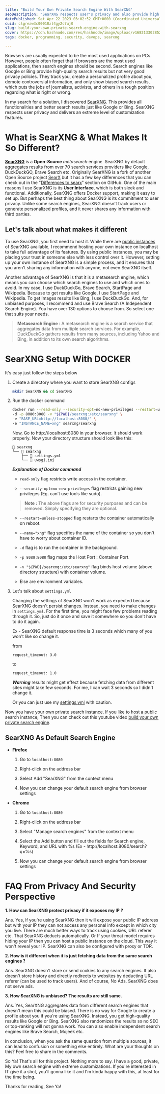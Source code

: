 ```yaml
---
title: "Build Your Own Private Search Engine With SearXNG"
seoDescription: "SearXNG respects user's privacy and also provide high quality results like Google and Bing. We can easily run SearXNG instance using Docker in one command."
datePublished: Sat Apr 22 2023 03:02:52 GMT+0000 (Coordinated Universal Time)
cuid: clgreaw3c00010al4gy2c7uj0
slug: build-your-own-private-search-engine-with-searxng
cover: https://cdn.hashnode.com/res/hashnode/image/upload/v1682133028522/1e3c1886-1420-49da-9604-b9acc771610b.png
tags: docker, programming, security, devops, searxng

---
```


Browsers are usually expected to be the most used applications on PCs. However, people often forget that if browsers are the most used applications, then search engines should be second. Search engines like Google or Bing provide high-quality search results but not very good privacy policies. They track you, create a personalized profile about you, demote controversial information, and only show biased search results, which puts the jobs of journalists, activists, and others in a tough position regarding what is right or wrong.

In my search for a solution, I discovered [SearXNG](https://docs.searxng.org/). This provides all functionalities and better search results just like Google or Bing. SearXNG respects user privacy and delivers an extreme level of customization features.

# What is SearXNG & What Makes It So Different?

[**SearXNG**](https://docs.searxng.org/) is a **Open-Source** *metasearch* engine. SearXNG by default aggregates results from over 70 search services providers like Google, DuckDuckGO, Brave Search etc. Originally SearXNG is a fork of another Open Source project [SearX](https://searx.github.io/searx/) but it has a few key differences that you can check out in the "[Differences to searx](https://searx.github.io/searx/)" section on GitHub. One of the main reasons I use SearXNG is its **User Interface**, which is both sleek and functional. Additionally, SearXNG offers Docker support, making it easy to set up. But perhaps the best thing about SearXNG is its commitment to user privacy. Unlike some search engines, SearXNG doesn't track users or generate personalized profiles, and it never shares any information with third parties.

## Let's talk about what makes it different

To use SearXNG, you first need to host it. While there are [public instances](https://searx.space/) of SearXNG available, I recommend hosting your own instance on localhost to take full advantage of its features. By using public instances, you may be placing your trust in someone else with less control over it. However, setting up your own instance of SearXNG is a simple process, and it ensures that you aren't sharing any information with anyone, not even SearXNG itself.

Another advantage of SearXNG is that it is a metasearch engine, which means you can choose which search engines to use and which ones to avoid. In my case, I use DuckDuckGo, Brave Search, StartPage and Wikipedia. Because to get results like Google, I use StartPage and Wikipedia. To get Images results like Bing, I use DuckDuckGo. And, for unbiased purposes, I recommend and use Brave Search (A Independent Search Engine). You have over 130 options to choose from. So select one that suits your needs.

> **Metasearch Engine** : A metasearch engine is a search service that aggregates data from multiple search services. For example, DuckDuckGo gathers results from many sources, including Yahoo and Bing, in addition to its own search algorithms.

# SearXNG Setup With DOCKER

It's easy just follow the steps below

1. Create a directory where you want to store SearXNG configs
    
    ```bash
    mkdir SearXNG && cd SearXNG
    ```
    
2. Run the docker command
    
    ```bash
    docker run --read-only --security-opt=no-new-privileges --restart=unless-stopped --name="xng" \
    -d -p 8080:8080 -v "${PWD}/searxng:/etc/searxng" \
    -e "BASE_URL=http://localhost:8080/" \
    -e "INSTANCE_NAME=xng" searxng/searxng
    ```
    
    Now, Go to http://localhost:8080 in your browser. It should work properly. Now your directory structure should look like this:
    
    ```plaintext
     searxng
    └──  searxng
        ├──  settings.yml
        └──  uwsgi.ini
    ```
    
    ***Explanation of Docker command***
    
    * `read-only` flag restricts write access in the container.
        
    * `--security-opt=no-new-privileges` flag restricts gaining new privileges (Eg. can't use tools like sudo).
        
    
    > **Note :** The above flags are for security purposes and can be removed. Simply specifying they are optional.
    
    * `--restart=unless-stopped` flag restarts the container automatically on reboot.
        
    * `--name="xng"` flag specifies the name of the container so you don't have to worry about container ID.
        
    * `-d` flag is to run the container in the background.
        
    * `-p 8080:8080` flag maps the Host Port : Container Port.
        
    * `-v "${PWD}/searxng:/etc/searxng"` flag binds host volume (above directory structure) with container volume.
        
    * Else are environment variables.
        
3. Let's talk about `settings.yml`
    
    Changing the settings of SearXNG won't work as expected because SearXNG doesn't persist changes. Instead, you need to make changes in `settings.yml`. For the first time, you might face few problems reading through it. So, just do it once and save it somewhere so you don't have to do it again.
    
    Ex - SearXNG default response time is 3 seconds which many of you won't like so change it.
    
    from
    
    ```plaintext
    request_timeout: 3.0
    ```
    
    to
    
    ```plaintext
    request_timeout: 1.0
    ```
    
    ***Warning*** results might get effect because fetching data from different sites might take few seconds. For me, I can wait 3 seconds so I didn't change it.
    
    Or you can just use my [settings.yml](https://raw.githubusercontent.com/FlareXes/dotfiles/main/searxng/searxng/settings.yml) with caution.
    

Now you have your own private search instance. If you like to host a public search instance, Then you can check out this youtube video [build your own private search engine](https://www.youtube.com/watch?v=ifT6npY39Dw).

## SearXNG As Default Search Engine

* **Firefox**
    
    1. Go to `localhost:8080`
        
    2. Right-click on the address bar
        
    3. Select Add "SearXNG" from the context menu
        
    4. Now you can change your default search engine from browser settings
        
* **Chrome**
    
    1. Go to `localhost:8080`
        
    2. Right-click on the address bar
        
    3. Select "Manage search engines" from the context menu
        
    4. Select the Add button and fill out the fields for Search engine, Keyword, and URL with %s (Ex - http://localhost:8080/search?q=%s)
        
    5. Now you can change your default search engine from browser settings
        

# FAQ From Privacy And Security Perspective

**1\. How can SearXNG protect privacy if it exposes my IP ?**

Ans. Yes, If you're using SearXNG then it will expose your public IP address but with your IP they can not access any personal info except in which city you live. There are much better ways to track using cookies, URL referer etc. That SearXNG deducts automatically. Or If your threat model requires hiding your IP then you can host a public instance on the cloud. This way it won't reveal your IP. SearXNG can also be configured with proxy or TOR.

**2\. How is it different when it is just fetching data from the same search engines ?**

Ans. SearXNG doesn't store or send cookies to any search engines. It also doesn't store history and directly redirects to websites by deducting URL referer (can be used to track users). And of course, No Ads. SearXNG does not serve ads.

**3\. How SearXNG is unbiased? The results are still same.**

Ans. Yes, SearXNG aggregates data from different search engines that doesn't mean this could be biased. There is no way for Google to create a profile about you if you're using SearXNG. Instead, you get high-quality results like Google or Bing. SearXNG also randomizes the results so no SEO or top-ranking will not gonna work. You can also enable independent search engines like Brave Search, Mojeek etc.

In conclusion, when you ask the same question from multiple sources, it can lead to confusion or something else entirely. What are your thoughts on this? Feel free to share in the comments.

So Ya! That's all for this project. Nothing more to say. I have a good, private, My own search engine with extreme customizations. If you're interested in IT give it a shot, you'll gonna like it and I'm kinda happy with this, at least for the time being.

Thanks for reading, See Ya!